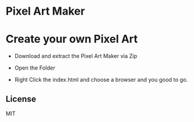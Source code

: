 # Pixel Art Maker

# Create your own Pixel Art

   -  Download and extract the Pixel Art Maker via Zip

   -  Open the Folder

   -  Right Click the index.html and choose a browser and you good to go.

License
----

MIT
